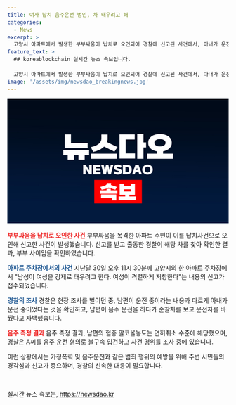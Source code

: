 ```yaml
---
title: 여자 납치 음주운전 범인, 차 태우려고 해
categories:
  - News
excerpt: >
  고양시 아파트에서 발생한 부부싸움이 납치로 오인되어 경찰에 신고된 사건에서, 아내가 운전 중이었던 차를 남편이 음주운전하며 운전 중이었던 것으로 밝혀졌다. 이에 경찰은 남편을 음주운전 혐의로 불구속입건하고, 사건 경위를 조사 중이다. 최근 공공장소에서 발생한 이 같은 이목 집중 사례는 사람들의 안전과 법규준수에 대한 관심을 불러일으킬 것으로 보인다.
feature_text: >
  ## koreablockchain 실시간 뉴스 속보입니다.

  고양시 아파트에서 발생한 부부싸움이 납치로 오인되어 경찰에 신고된 사건에서, 아내가 운전 중이었던 차를 남편이 음주운전하며 운전 중이었던 것으로 밝혀졌다. 이에 경찰은 남편을 음주운전 혐의로 불구속입건하고, 사건 경위를 조사 중이다. 최근 공공장소에서 발생한 이 같은 이목 집중 사례는 사람들의 안전과 법규준수에 대한 관심을 불러일으킬 것으로 보인다.
image: '/assets/img/newsdao_breakingnews.jpg'
---
```


<p><img src="/assets/img/newsdao_breakingnews.jpg" alt="koreablockchain 속보" /></p>

<p><b><span style="color: #ee2323;">부부싸움을 납치로 오인한 사건</span></b>
부부싸움을 목격한 아파트 주민이 이를 납치사건으로 오인해 신고한 사건이 발생했습니다. 신고를 받고 출동한 경찰이 해당 차를 찾아 확인한 결과, 부부 사이임을 확인하였습니다. </p>

<p><b><span style="color: #1a5490;">아파트 주차장에서의 사건</span></b>
지난달 30일 오후 11시 30분께 고양시의 한 아파트 주차장에서 "남성이 여성을 강제로 태우려고 한다. 여성이 격렬하게 저항한다"는 내용의 신고가 접수되었습니다. </p>

<p><b><span style="color: #1a5490;">경찰의 조사</span></b>
경찰은 현장 조사를 벌이던 중, 남편이 운전 중이라는 내용과 다르게 아내가 운전 중이었다는 것을 확인하고, 남편이 음주 운전을 하다가 순찰차를 보고 운전자를 바꿨다고 자백했습니다. </p>

<p><b><span style="color: #ee2323;">음주 측정 결과</span></b>
음주 측정 결과, 남편의 혈중 알코올농도는 면허취소 수준에 해당했으며, 경찰은 A씨를 음주 운전 혐의로 불구속 입건하고 사건 경위를 조사 중에 있습니다. </p>

<p>이런 상황에서는 가정폭력 및 음주운전과 같은 범죄 행위의 예방을 위해 주변 시민들의 경각심과 신고가 중요하며, 경찰의 신속한 대응이 필요합니다. </p>

<p data-ke-size="size16">&nbsp;</p>
실시간 뉴스 속보는, <a href="https://newsdao.kr" rel="dofollow">https://newsdao.kr</a>


